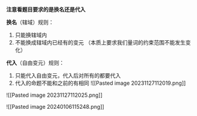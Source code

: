 **注意看题目要求的是换名还是代入**

**换名**（辖域）规则：
1. 只能换辖域内
2. 不能换成辖域内已经有的变元
（本质上要求我们量词的约束范围不能发生变化）

**代入**（自由变元）规则：
1. 只能代入自由变元，代入后对所有的都要代入
2. 代入的命题不能和之前的有相同
![[Pasted image 20231127112019.png]]

![[Pasted image 20231127112025.png]]


![[Pasted image 20240106115248.png]]